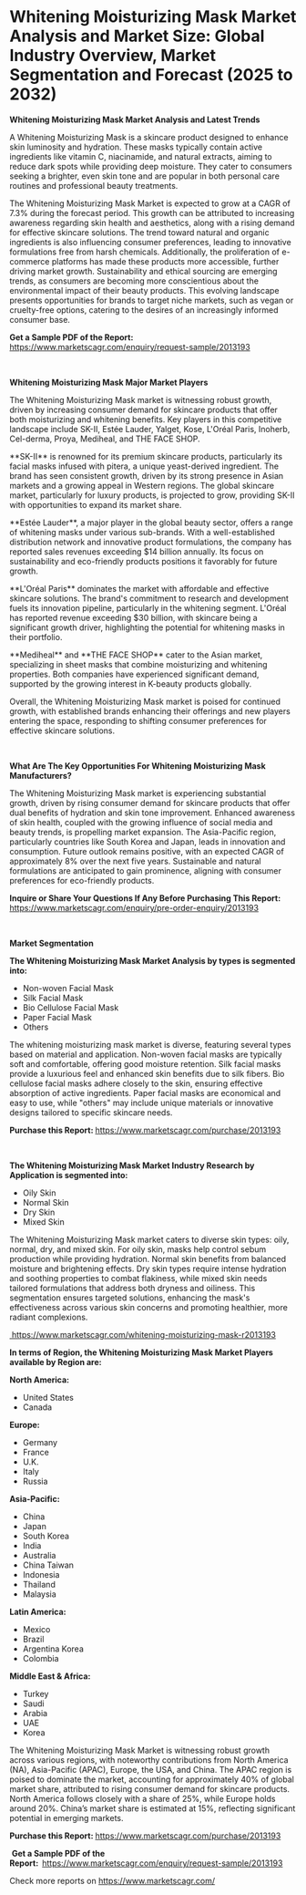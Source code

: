 <p><h1>Whitening Moisturizing Mask Market Analysis and Market Size: Global Industry Overview, Market Segmentation and Forecast (2025 to 2032)</h1></p><p><strong>Whitening Moisturizing Mask Market Analysis and Latest Trends</strong></p>
<p><p>A Whitening Moisturizing Mask is a skincare product designed to enhance skin luminosity and hydration. These masks typically contain active ingredients like vitamin C, niacinamide, and natural extracts, aiming to reduce dark spots while providing deep moisture. They cater to consumers seeking a brighter, even skin tone and are popular in both personal care routines and professional beauty treatments.</p><p>The Whitening Moisturizing Mask Market is expected to grow at a CAGR of 7.3% during the forecast period. This growth can be attributed to increasing awareness regarding skin health and aesthetics, along with a rising demand for effective skincare solutions. The trend toward natural and organic ingredients is also influencing consumer preferences, leading to innovative formulations free from harsh chemicals. Additionally, the proliferation of e-commerce platforms has made these products more accessible, further driving market growth. Sustainability and ethical sourcing are emerging trends, as consumers are becoming more conscientious about the environmental impact of their beauty products. This evolving landscape presents opportunities for brands to target niche markets, such as vegan or cruelty-free options, catering to the desires of an increasingly informed consumer base.</p></p>
<p><strong>Get a Sample PDF of the Report:&nbsp;</strong> <a href="https://www.marketscagr.com/enquiry/request-sample/2013193?utm_campaign=2239&utm_medium=2&utm_source=Github&utm_content=ia&utm_term=10022025&utm_id=whitening-moisturizing-mask">https://www.marketscagr.com/enquiry/request-sample/2013193</a></p>
<p>&nbsp;</p>
<p><strong>Whitening Moisturizing Mask Major Market Players</strong></p>
<p><p>The Whitening Moisturizing Mask market is witnessing robust growth, driven by increasing consumer demand for skincare products that offer both moisturizing and whitening benefits. Key players in this competitive landscape include SK-II, Estée Lauder, Yalget, Kose, L'Oréal Paris, Inoherb, Cel-derma, Proya, Mediheal, and THE FACE SHOP.</p><p>**SK-II** is renowned for its premium skincare products, particularly its facial masks infused with pitera, a unique yeast-derived ingredient. The brand has seen consistent growth, driven by its strong presence in Asian markets and a growing appeal in Western regions. The global skincare market, particularly for luxury products, is projected to grow, providing SK-II with opportunities to expand its market share.</p><p>**Estée Lauder**, a major player in the global beauty sector, offers a range of whitening masks under various sub-brands. With a well-established distribution network and innovative product formulations, the company has reported sales revenues exceeding $14 billion annually. Its focus on sustainability and eco-friendly products positions it favorably for future growth.</p><p>**L'Oréal Paris** dominates the market with affordable and effective skincare solutions. The brand's commitment to research and development fuels its innovation pipeline, particularly in the whitening segment. L'Oréal has reported revenue exceeding $30 billion, with skincare being a significant growth driver, highlighting the potential for whitening masks in their portfolio.</p><p>**Mediheal** and **THE FACE SHOP** cater to the Asian market, specializing in sheet masks that combine moisturizing and whitening properties. Both companies have experienced significant demand, supported by the growing interest in K-beauty products globally.</p><p>Overall, the Whitening Moisturizing Mask market is poised for continued growth, with established brands enhancing their offerings and new players entering the space, responding to shifting consumer preferences for effective skincare solutions.</p></p>
<p>&nbsp;</p>
<p><strong>What Are The Key Opportunities For Whitening Moisturizing Mask Manufacturers?</strong></p>
<p><p>The Whitening Moisturizing Mask market is experiencing substantial growth, driven by rising consumer demand for skincare products that offer dual benefits of hydration and skin tone improvement. Enhanced awareness of skin health, coupled with the growing influence of social media and beauty trends, is propelling market expansion. The Asia-Pacific region, particularly countries like South Korea and Japan, leads in innovation and consumption. Future outlook remains positive, with an expected CAGR of approximately 8% over the next five years. Sustainable and natural formulations are anticipated to gain prominence, aligning with consumer preferences for eco-friendly products.</p></p>
<p><strong>Inquire or Share Your Questions If Any Before Purchasing This Report:</strong> <a href="https://www.marketscagr.com/enquiry/pre-order-enquiry/2013193?utm_campaign=2239&utm_medium=2&utm_source=Github&utm_content=ia&utm_term=10022025&utm_id=whitening-moisturizing-mask">https://www.marketscagr.com/enquiry/pre-order-enquiry/2013193</a></p>
<p>&nbsp;</p>
<p><strong>Market Segmentation</strong></p>
<p><strong>The Whitening Moisturizing Mask Market Analysis by types is segmented into:</strong></p>
<p><ul><li>Non-woven Facial Mask</li><li>Silk Facial Mask</li><li>Bio Cellulose Facial Mask</li><li>Paper Facial Mask</li><li>Others</li></ul></p>
<p><p>The whitening moisturizing mask market is diverse, featuring several types based on material and application. Non-woven facial masks are typically soft and comfortable, offering good moisture retention. Silk facial masks provide a luxurious feel and enhanced skin benefits due to silk fibers. Bio cellulose facial masks adhere closely to the skin, ensuring effective absorption of active ingredients. Paper facial masks are economical and easy to use, while "others" may include unique materials or innovative designs tailored to specific skincare needs.</p></p>
<p><strong>Purchase this Report:&nbsp;</strong><a href="https://www.marketscagr.com/purchase/2013193?utm_campaign=2239&utm_medium=2&utm_source=Github&utm_content=ia&utm_term=10022025&utm_id=whitening-moisturizing-mask">https://www.marketscagr.com/purchase/2013193</a></p>
<p>&nbsp;</p>
<p><strong>The Whitening Moisturizing Mask Market Industry Research by Application is segmented into:</strong></p>
<p><ul><li>Oily Skin</li><li>Normal Skin</li><li>Dry Skin</li><li>Mixed Skin</li></ul></p>
<p><p>The Whitening Moisturizing Mask market caters to diverse skin types: oily, normal, dry, and mixed skin. For oily skin, masks help control sebum production while providing hydration. Normal skin benefits from balanced moisture and brightening effects. Dry skin types require intense hydration and soothing properties to combat flakiness, while mixed skin needs tailored formulations that address both dryness and oiliness. This segmentation ensures targeted solutions, enhancing the mask's effectiveness across various skin concerns and promoting healthier, more radiant complexions.</p></p>
<p><a href="https://www.marketscagr.com/whitening-moisturizing-mask-r2013193?utm_campaign=2239&utm_medium=2&utm_source=Github&utm_content=ia&utm_term=10022025&utm_id=whitening-moisturizing-mask">&nbsp;https://www.marketscagr.com/whitening-moisturizing-mask-r2013193</a></p>
<p><strong>In terms of Region, the Whitening Moisturizing Mask Market Players available by Region are:</strong></p>
<p>
    <p> <strong> North America: </strong>
        <ul>
            <li>United States</li>
            <li>Canada</li>
        </ul>
        </p> 
    <p> <strong> Europe: </strong>
        <ul>
            <li>Germany</li>
            <li>France</li>
            <li>U.K.</li>
            <li>Italy</li>
            <li>Russia</li>
        </ul>
        </p> 
    <p> <strong> Asia-Pacific: </strong>
        <ul>
            <li>China</li>
            <li>Japan</li>
            <li>South Korea</li>
            <li>India</li>
            <li>Australia</li>
            <li>China Taiwan</li>
            <li>Indonesia</li>
            <li>Thailand</li>
            <li>Malaysia</li>
        </ul>
        </p> 
    <p> <strong> Latin America: </strong>
        <ul>
            <li>Mexico</li>
            <li>Brazil</li>
            <li>Argentina Korea</li>
            <li>Colombia</li>
        </ul>
        </p> 
    <p> <strong> Middle East & Africa: </strong>
        <ul>
            <li>Turkey</li>
            <li>Saudi</li>
            <li>Arabia</li>
            <li>UAE</li>
            <li>Korea</li>
        </ul>
    </p>
    </p>
<p><p>The Whitening Moisturizing Mask Market is witnessing robust growth across various regions, with noteworthy contributions from North America (NA), Asia-Pacific (APAC), Europe, the USA, and China. The APAC region is poised to dominate the market, accounting for approximately 40% of global market share, attributed to rising consumer demand for skincare products. North America follows closely with a share of 25%, while Europe holds around 20%. China’s market share is estimated at 15%, reflecting significant potential in emerging markets.</p></p>
<p><strong>Purchase this Report: </strong><a href="https://www.marketscagr.com/purchase/2013193?utm_campaign=2239&utm_medium=2&utm_source=Github&utm_content=ia&utm_term=10022025&utm_id=whitening-moisturizing-mask">https://www.marketscagr.com/purchase/2013193</a></p>
<p>&nbsp;<strong>Get a Sample PDF of the Report:&nbsp;&nbsp;</strong><a href="https://www.marketscagr.com/enquiry/request-sample/2013193?utm_campaign=2239&utm_medium=2&utm_source=Github&utm_content=ia&utm_term=10022025&utm_id=whitening-moisturizing-mask">https://www.marketscagr.com/enquiry/request-sample/2013193</a></p>
<p><strong></strong></p>
<p>Check more reports on <a href="https://www.marketscagr.com/?utm_campaign=2239&utm_medium=2&utm_source=Github&utm_content=ia&utm_term=10022025&utm_id=whitening-moisturizing-mask">https://www.marketscagr.com/</a></p>